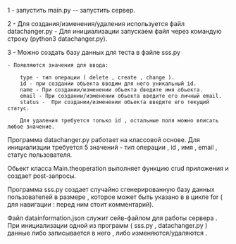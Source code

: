 1 - запустить main.py -- запустить сервер.

2 - Для создания/изменения/удаления используется файл datachanger.py
    - Для инициализации запускаем файл через командую строку (python3 datachanger.py).

3 - Можно создать базу данных для теста в файле sss.py

    
    - Появляются значения для ввода:
    
        type - тип операции ( delete , create , change ).
        id - при создании обьекта вводим для него уникальный id.
        name - При создании/изменении обьекта dведите имя обьекта.
        email - При создании/изменении обьекта введите его личный email.
        status -  При создании/изменении обьекта введите его текущий статус.
        
        Для удаления требуется только id , остальные поля можно вписать любое значение.

Программа datachanger.py работает на классовой основе. Для инициализции требуется 5 значений - тип операции , id , имя , email , статус пользователя.

Обьект класса Main.theoperation выполняет функцию crud приложения и создает post-запросы.

Программа sss.py создает случайно сгенерированную базу данных пользователей в размере , которое может быть указано в в цикле for ( для навигации : перед ним стоит комментарий).

Файл datainformation.json служит сейв-файлом для работы сервера . При инициализации одной из программ ( sss.py , datachanger.py ) данные либо записывается в него , либо изменяются/удаляются .

        
        
        
        
        
        
    
    




